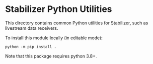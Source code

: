 # Stabilizer Python Utilities

This directory contains common Python utilities for Stabilizer, such as livestream data receivers.

To install this module locally (in editable mode):
```
python -m pip install .
```
Note that this package requires python 3.8+.
